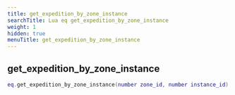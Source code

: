 ```yaml
---
title: get_expedition_by_zone_instance
searchTitle: Lua eq get_expedition_by_zone_instance
weight: 1
hidden: true
menuTitle: get_expedition_by_zone_instance
---
```

## get_expedition_by_zone_instance
```lua
eq.get_expedition_by_zone_instance(number zone_id, number instance_id) -- Lua_Expedition
```